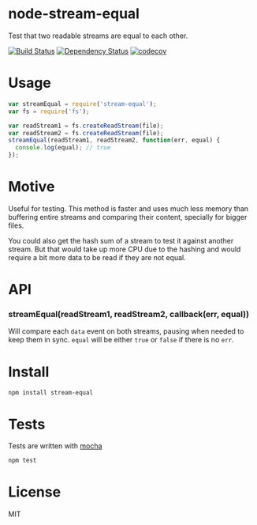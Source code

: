 # node-stream-equal

Test that two readable streams are equal to each other.

[![Build Status](https://secure.travis-ci.org/fent/node-stream-equal.svg)](http://travis-ci.org/fent/node-stream-equal)
[![Dependency Status](https://gemnasium.com/fent/node-stream-equal.svg)](https://gemnasium.com/fent/node-stream-equal)
[![codecov](https://codecov.io/gh/fent/node-stream-equal/branch/master/graph/badge.svg)](https://codecov.io/gh/fent/node-stream-equal)

# Usage

```js
var streamEqual = require('stream-equal');
var fs = require('fs');

var readStream1 = fs.createReadStream(file);
var readStream2 = fs.createReadStream(file);
streamEqual(readStream1, readStream2, function(err, equal) {
  console.log(equal); // true
});
```


# Motive
Useful for testing. This method is faster and uses much less memory than buffering entire streams and comparing their content, specially for bigger files.

You could also get the hash sum of a stream to test it against another stream. But that would take up more CPU due to the hashing and would require a bit more data to be read if they are not equal.


# API
### streamEqual(readStream1, readStream2, callback(err, equal))

Will compare each `data` event on both streams, pausing when needed to keep them in sync. `equal` will be either `true` or `false` if there is no `err`.


# Install

    npm install stream-equal


# Tests
Tests are written with [mocha](http://visionmedia.github.com/mocha/)

```bash
npm test
```

# License
MIT
